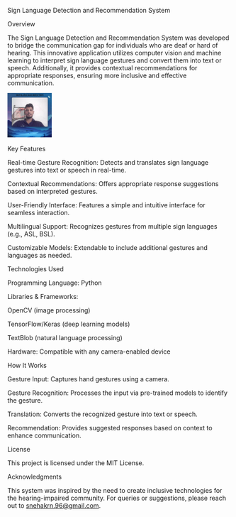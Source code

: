 Sign Language Detection and Recommendation System

Overview

The Sign Language Detection and Recommendation System was developed to bridge the communication gap for individuals who are deaf or hard of hearing. This innovative application utilizes computer vision and machine learning to interpret sign language gestures and convert them into text or speech. Additionally, it provides contextual recommendations for appropriate responses, ensuring more inclusive and effective communication.

<img src = "https://github.com/snehakrn12/SLD-RS/blob/main/img/396777835-5b65d5d7-3f5c-4788-aa4d-ae00a5851351.png" width="100" height="100"/>

Key Features

Real-time Gesture Recognition: Detects and translates sign language gestures into text or speech in real-time.

Contextual Recommendations: Offers appropriate response suggestions based on interpreted gestures.

User-Friendly Interface: Features a simple and intuitive interface for seamless interaction.

Multilingual Support: Recognizes gestures from multiple sign languages (e.g., ASL, BSL).

Customizable Models: Extendable to include additional gestures and languages as needed.

Technologies Used

Programming Language: Python

Libraries & Frameworks:

OpenCV (image processing)

TensorFlow/Keras (deep learning models)

TextBlob (natural language processing)

Hardware: Compatible with any camera-enabled device

How It Works

Gesture Input: Captures hand gestures using a camera.

Gesture Recognition: Processes the input via pre-trained models to identify the gesture.

Translation: Converts the recognized gesture into text or speech.

Recommendation: Provides suggested responses based on context to enhance communication.

License

This project is licensed under the MIT License.

Acknowledgments

This system was inspired by the need to create inclusive technologies for the hearing-impaired community. For queries or suggestions, please reach out to snehakrn.96@gmail.com.

